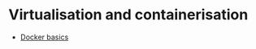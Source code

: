 # Virtualisation and containerisation

- [Docker basics](https://www.docker.com/products/docker-toolbox#/tutorials)
